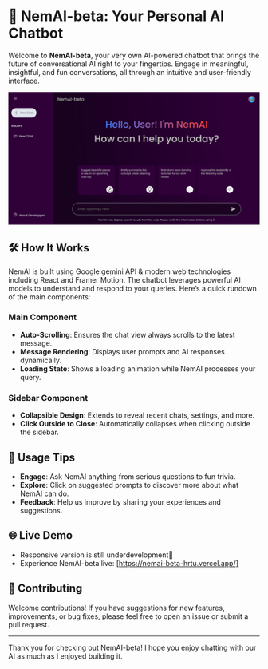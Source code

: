 # 🚀 NemAI-beta: Your Personal AI Chatbot

Welcome to **NemAI-beta**, your very own AI-powered chatbot that brings the future of conversational AI right to your fingertips. Engage in meaningful, insightful, and fun conversations, all through an intuitive and user-friendly interface.

![NemAI-beta Screenshot](Screenshots/interface.png)

## 🛠️ How It Works

NemAI is built using Google gemini API & modern web technologies including React and Framer Motion. The chatbot leverages powerful AI models to understand and respond to your queries. Here’s a quick rundown of the main components:

### Main Component

- **Auto-Scrolling**: Ensures the chat view always scrolls to the latest message.
- **Message Rendering**: Displays user prompts and AI responses dynamically.
- **Loading State**: Shows a loading animation while NemAI processes your query.

### Sidebar Component

- **Collapsible Design**: Extends to reveal recent chats, settings, and more.
- **Click Outside to Close**: Automatically collapses when clicking outside the sidebar.

## 💬 Usage Tips

- **Engage**: Ask NemAI anything from serious questions to fun trivia.
- **Explore**: Click on suggested prompts to discover more about what NemAI can do.
- **Feedback**: Help us improve by sharing your experiences and suggestions.

## 🌐 Live Demo

- Responsive version is still underdevelopment🚧
- Experience NemAI-beta live: [https://nemai-beta-hrtu.vercel.app/]

## 🙌 Contributing

Welcome contributions! If you have suggestions for new features, improvements, or bug fixes, please feel free to open an issue or submit a pull request.


---

Thank you for checking out NemAI-beta! I hope you enjoy chatting with our AI as much as I enjoyed building it.
